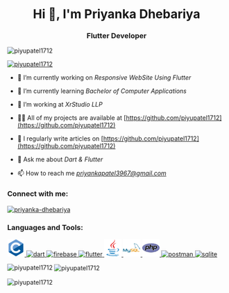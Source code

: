<h1 align="center">Hi 👋, I'm Priyanka Dhebariya</h1>
<h3 align="center">Flutter Developer</h3>

<p align="left"> <img src="https://komarev.com/ghpvc/?username=piyupatel1712&label=Profile%20views&color=0e75b6&style=flat" alt="piyupatel1712" /> </p>

<p align="left"> <a href="https://github.com/ryo-ma/github-profile-trophy"><img src="https://github-profile-trophy.vercel.app/?username=piyupatel1712" alt="piyupatel1712" /></a> </p>


- 🔭 I’m currently working on *Responsive WebSite Using Flutter*

- 🌱 I’m currently learning *Bachelor of Computer Applications*
  
-  🏬 I’m working at *XrStudio LLP*

- 👨‍💻 All of my projects are available at [https://github.com/piyupatel1712](https://github.com/piyupatel1712)

- 📝 I regularly write articles on [https://github.com/piyupatel1712](https://github.com/piyupatel1712)

- 💬 Ask me about *Dart & Flutter*

- 📫 How to reach me *priyankapatel3967@gmail.com*

<h3 align="left">Connect with me:</h3>
<p align="left">

<a href="https://linkedin.com/in/priyanka-dhebariya-9639902a6" target="blank"><img align="center" src="https://raw.githubusercontent.com/rahuldkjain/github-profile-readme-generator/master/src/images/icons/Social/linked-in-alt.svg" alt="priyanka-dhebariya" height="30" width="40" /></a>

</p>

<h3 align="left">Languages and Tools:</h3>
<p align="left"> <a href="https://www.cprogramming.com/" target="_blank" rel="noreferrer"> <img src="https://raw.githubusercontent.com/devicons/devicon/master/icons/c/c-original.svg" alt="c" width="40" height="40"/> </a> <a href="https://dart.dev" target="_blank" rel="noreferrer"> <img src="https://www.vectorlogo.zone/logos/dartlang/dartlang-icon.svg" alt="dart" width="40" height="40"/> </a> <a href="https://firebase.google.com/" target="_blank" rel="noreferrer"> <img src="https://www.vectorlogo.zone/logos/firebase/firebase-icon.svg" alt="firebase" width="40" height="40"/> </a> <a href="https://flutter.dev" target="_blank" rel="noreferrer"> <img src="https://www.vectorlogo.zone/logos/flutterio/flutterio-icon.svg" alt="flutter" width="40" height="40"/> </a> <a href="https://www.java.com" target="_blank" rel="noreferrer"> <img src="https://raw.githubusercontent.com/devicons/devicon/master/icons/java/java-original.svg" alt="java" width="40" height="40"/> </a> <a href="https://www.mysql.com/" target="_blank" rel="noreferrer"> <img src="https://raw.githubusercontent.com/devicons/devicon/master/icons/mysql/mysql-original-wordmark.svg" alt="mysql" width="40" height="40"/> </a> <a href="https://www.php.net" target="_blank" rel="noreferrer"> <img src="https://raw.githubusercontent.com/devicons/devicon/master/icons/php/php-original.svg" alt="php" width="40" height="40"/> </a> <a href="https://postman.com" target="_blank" rel="noreferrer"> <img src="https://www.vectorlogo.zone/logos/getpostman/getpostman-icon.svg" alt="postman" width="40" height="40"/> </a> <a href="https://www.sqlite.org/" target="_blank" rel="noreferrer"> <img src="https://www.vectorlogo.zone/logos/sqlite/sqlite-icon.svg" alt="sqlite" width="40" height="40"/> </a> </p>

<p><img align="left" src="https://github-readme-stats.vercel.app/api/top-langs?username=piyupatel1712&show_icons=true&locale=en&layout=compact" alt="piyupatel1712" /></p>

<p>&nbsp;<img align="center" src="https://github-readme-stats.vercel.app/api?username=piyupatel1712&show_icons=true&locale=en" alt="piyupatel1712" /></p>

<p><img align="center" src="https://github-readme-streak-stats.herokuapp.com/?user=piyupatel1712&" alt="piyupatel1712" /></p>
